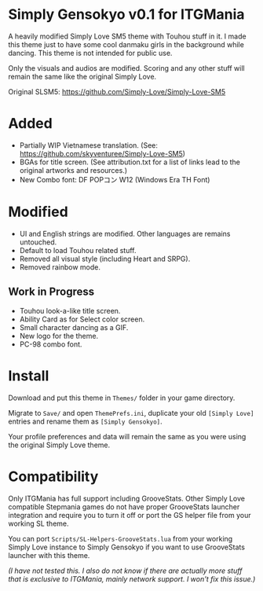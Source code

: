 # Simply Gensokyo v0.1 for ITGMania
A heavily modified Simply Love SM5 theme with Touhou stuff in it. I made this theme just to have some cool danmaku girls in the background while dancing. This theme is not intended for public use. 

Only the visuals and audios are modified. Scoring and any other stuff will remain the same like the original Simply Love.

Original SLSM5: https://github.com/Simply-Love/Simply-Love-SM5

# Added
- Partially WIP Vietnamese translation. (See: https://github.com/skyventuree/Simply-Love-SM5)
- BGAs for title screen. (See attribution.txt for a list of links lead to the original artworks and resources.)
- New Combo font: DF POPコン W12 (Windows Era TH Font)

# Modified
- UI and English strings are modified. Other languages are remains untouched.
- Default to load Touhou related stuff.
- Removed all visual style (including Heart and SRPG).
- Removed rainbow mode.

## Work in Progress
- Touhou look-a-like title screen.
- Ability Card as for Select color screen.
- Small character dancing as a GIF.
- New logo for the theme.
- PC-98 combo font.

# Install
Download and put this theme in `Themes/` folder in your game directory.

Migrate to `Save/` and open `ThemePrefs.ini`, duplicate your old `[Simply Love]` entries and rename them as `[Simply Gensokyo]`.

Your profile preferences and data will remain the same as you were using the original Simply Love theme.

# Compatibility
Only ITGMania has full support including GrooveStats. Other Simply Love compatible Stepmania games do not have proper GrooveStats launcher integration and require you to turn it off or port the GS helper file from your working SL theme.

You can port `Scripts/SL-Helpers-GrooveStats.lua` from your working Simply Love instance to Simply Gensokyo if you want to use GrooveStats launcher with this theme.

*(I have not tested this. I also do not know if there are actually more stuff that is exclusive to ITGMania, mainly network support. I won't fix this issue.)*